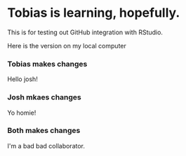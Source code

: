 # Tobias is learning, hopefully.

This is for testing out GitHub integration with RStudio.

Here is the version on my local computer


### Tobias makes changes

Hello josh!

### Josh mkaes changes

Yo homie! 

### Both makes changes

I'm a bad bad collaborator. 

